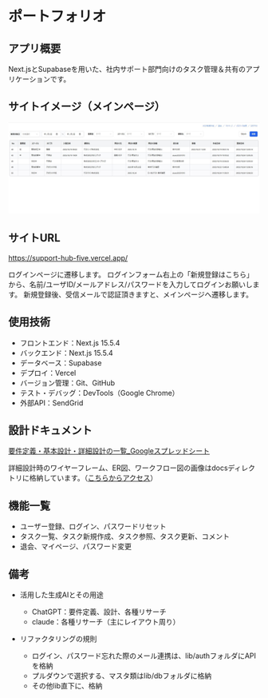 # ポートフォリオ


## アプリ概要
Next.jsとSupabaseを用いた、社内サポート部門向けのタスク管理＆共有のアプリケーションです。


## サイトイメージ（メインページ）
![タスク一覧画面](https://github.com/hide-haru/SupportHub/blob/main/docs/%E3%82%A2%E3%83%97%E3%83%AA%E3%81%AE%E3%83%A1%E3%82%A4%E3%83%B3%E3%83%9A%E3%83%BC%E3%82%B8%E7%94%BB%E5%83%8F.JPG?raw=true)


## サイトURL
https://support-hub-five.vercel.app/

ログインページに遷移します。
ログインフォーム右上の「新規登録はこちら」から、名前/ユーザID/メールアドレス/パスワードを入力してログインお願いします。
新規登録後、受信メールで認証頂きますと、メインページへ遷移します。


## 使用技術
- フロントエンド：Next.js 15.5.4
- バックエンド：Next.js 15.5.4
- データベース：Supabase
- デプロイ：Vercel
- バージョン管理：Git、GitHub
- テスト・デバッグ：DevTools（Google Chrome）
- 外部API：SendGrid 


## 設計ドキュメント
[要件定義・基本設計・詳細設計の一覧_Googleスプレッドシート](https://docs.google.com/spreadsheets/d/1KaeGwDiYoHskK4_-CJ9eZnEe8aMB_9Oqwj_veDkKkYM/edit?usp=drive_link)

詳細設計時のワイヤーフレーム、ER図、ワークフロー図の画像はdocsディレクトリに格納しています。（[こちらからアクセス](./docs)）


## 機能一覧
- ユーザー登録、ログイン、パスワードリセット
- タスク一覧、タスク新規作成、タスク参照、タスク更新、コメント
- 退会、マイページ、パスワード変更

## 備考
- 活用した生成AIとその用途
  - ChatGPT：要件定義、設計、各種リサーチ
  - claude：各種リサーチ（主にレイアウト周り）

- リファクタリングの規則
  - ログイン、パスワード忘れた際のメール連携は、lib/authフォルダにAPIを格納
  - プルダウンで選択する、マスタ類はlib/dbフォルダに格納
  - その他lib直下に、格納
